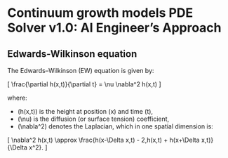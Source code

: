 # Continuum growth models PDE Solver v1.0: AI Engineer’s Approach

## Edwards-Wilkinson equation
The Edwards–Wilkinson (EW) equation is given by:

\[
\frac{\partial h(x,t)}{\partial t} = \nu \nabla^2 h(x,t)
\]

where:
- \(h(x,t)\) is the height at position \(x\) and time \(t\),
- \(\nu\) is the diffusion (or surface tension) coefficient,
- \(\nabla^2\) denotes the Laplacian, which in one spatial dimension is:

\[
\nabla^2 h(x,t) \approx \frac{h(x-\Delta x,t) - 2\,h(x,t) + h(x+\Delta x,t)}{\Delta x^2}.
\]
